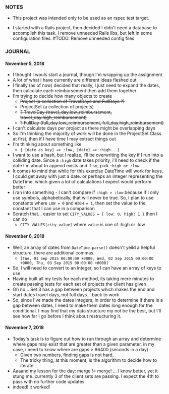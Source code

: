 ### NOTES

- This project was intended only to be used as an rspec test target.

- I started with a Rails project, then decided I didn't need a database to accomplish this task. I remove unneeded Rails libs, but left in some configuration files. #TODO: Remove unneeded config files

### JOURNAL
#### November 5, 2018
- I thought I wouls start a journal, though I'm wrapping up the assignment
- A lot of what I have currently are different ideas fleshed out
- I finally (as of now) decided that really, I just need to expand the dates, then calculate each reimbursement then add them together
- I'm trying to decide how many objects to create
  + ~~Project (a collection of TravelDays and FullDays ?)~~
  + ProjectSet (a collection of projects)
  + ~~? TravelDay (travel_day.low_reimbursement, travel_day.high_reimbursement)~~
  + ~~? FullDay (full_day.low_reimbursement, full_day.high_reimbursement)~~
- I can't calculate days per project as there might be overlapping days
- So I'm thinking the majority of work will be done in the ProjectSet Class at first, then if I have time I may extract things out
- I'm thinking about something like 
  + `{ [date as key] => :low, [date] => :high...}`
- I want to use a hash, but I realize, i'll be overwriting the key if I run into a colliding date. Since a `:high` date takes priority, i'll need to check if the date I'm about to append exists and if so, pick `:high or :low`
- It comes to mind that while for this exercise DateTime will work for keys, I could get away with just a date. or perhaps an integer representing the DateTime, which given a lot of calculations I expect would perform better
- I ran into something - I can't compare if `:high > :low` because if I only use symbols, alphabetically, that will never be true. So, I plan to use constants where `LOW = 0` and `HIGH = 1`, then set the value to the constant that I can use in a comparison
- Scratch that... easier to set `CITY_VALUES = { low: 0, high: 1 }` then I can do
  + `CITY_VALUES[city_value]` where `value` is one of :high or :low

#### November 6, 2018
- Well, an array of dates from `DateTime.parse()` doesn't yeild a helpful structure. there are additional commas.
  + `[Tue, 01 Sep 2015 00:00:00 +0000, Wed, 02 Sep 2015 00:00:00 +0000, Thu, 03 Sep 2015 00:00:00 +0000]`
- So, I will need to convert to an integer, so I can have an array of keys to use
- Having built all my tests for each method, its taking mere minutes to create passing tests for each set of projects the client has given
- Oh no... Set 3 has a gap between projects which makes the end and start dates travel days, not full days... back to work
- So, since I've made the dates integers, in order to determine if there is a gap between dates, I need to make them dates long enough for the conditional. I may find that my data structure my not be the best, but I'll see how far I go before I think about restructuring it.

#### November 7, 2018
- Today's task is to figure out how to run through an array and determine where gaps may exist that are greater than a given parameter. in my case, i need to know where are gaps > 86400 (seconds in a day)
  + Given two numbers, finding gaps is not hard. 
  + The tricky thing, at this moment, is the algorithm to decide how to iterate
- Aaaand my lesson for the day: merge != merge! ... I know better, yet it stung me. currently 3 of the client sets are passing. I expect the 4th to pass with no further code updates
- indeed! it worked!
